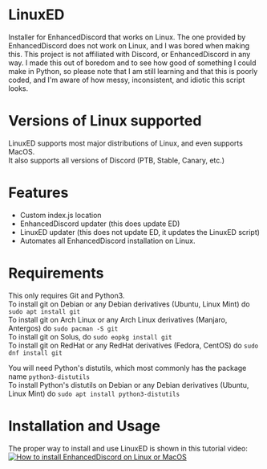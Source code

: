 # LinuxED
Installer for EnhancedDiscord that works on Linux. The one provided by EnhancedDiscord does not work on Linux, and I was bored when making this. This project is not affiliated with Discord, or EnhancedDiscord in any way. I made this out of boredom and to see how good of something I could make in Python, so please note that I am still learning and that this is poorly coded, and I'm aware of how messy, inconsistent, and idiotic this script looks.
# Versions of Linux supported
LinuxED supports most major distributions of Linux, and even supports MacOS.  
It also supports all versions of Discord (PTB, Stable, Canary, etc.)
# Features
- Custom index.js location
- EnhancedDiscord updater (this does update ED)
- LinuxED updater (this does not update ED, it updates the LinuxED script)
- Automates all EnhancedDiscord installation on Linux.
# Requirements
This only requires Git and Python3.  
To install git on Debian or any Debian derivatives (Ubuntu, Linux Mint) do `sudo apt install git`  
To install git on Arch Linux or any Arch Linux derivatives (Manjaro, Antergos) do `sudo pacman -S git`  
To install git on Solus, do `sudo eopkg install git`  
To install git on RedHat or any RedHat derivatives (Fedora, CentOS) do `sudo dnf install git`

You will need Python's distutils, which most commonly has the package name `python3-distutils`  
To install Python's distutils on Debian or any Debian derivatives (Ubuntu, Linux Mint) do `sudo apt install python3-distutils`

# Installation and Usage
The proper way to install and use LinuxED is shown in this tutorial video:  
[![How to install EnhancedDiscord on Linux or MacOS](https://i.imgur.com/3ap7KJ2.png)](http://www.youtube.com/watch?v=9nxcFDB2CtM "How to install EnhancedDiscord on Linux or MacOS")
